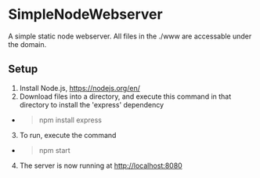 # SimpleNodeWebserver
A simple static node webserver.
All files in the ./www are accessable under the domain.

## Setup
1. Install Node.js, https://nodejs.org/en/
2. Download files into a directory, and execute this command in that directory to install the 'express' dependency  
  *  >npm install express
3. To run, execute the command
  *  >npm start
4. The server is now running at [http://localhost:8080](http://localhost:8080)
